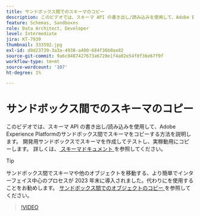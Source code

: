 ```yaml
---
title: サンドボックス間でのスキーマのコピー
description: このビデオでは、スキーマ API の書き出し/読み込みを使用して、Adobe Experience Platformのサンドボックス間でスキーマをコピーする方法を説明します。
feature: Schemas, Sandboxes
role: Data Architect, Developer
level: Intermediate
jira: KT-7939
thumbnail: 333592.jpg
exl-id: d0d23739-3a3a-4938-a400-684f36b0ae82
source-git-commit: 9a6c0487427673a6728e1f4a02e54f0f36e67f9f
workflow-type: tm+mt
source-wordcount: '107'
ht-degree: 1%

---
```


# サンドボックス間でのスキーマのコピー

このビデオでは、スキーマ API の書き出し/読み込みを使用して、Adobe Experience Platformのサンドボックス間でスキーマをコピーする方法を説明します。 開発用サンドボックスでスキーマを作成してテストし、実稼動用にコピーします。 詳しくは、[ スキーマドキュメント ](https://experienceleague.adobe.com/docs/experience-platform/xdm/home.html?lang=ja) を参照してください。

>[!TIP]
>
>サンドボックス間でスキーマや他のオブジェクトを移動する、より簡単でインターフェイス中心のプロセスが 2023 年末に導入されました。代わりにを使用することをお勧めします。 [ サンドボックス間でのオブジェクトのコピー ](https://experienceleague.adobe.com/docs/platform-learn/tutorials/admin/copy-objects-between-sandboxes.html?lang=ja) を参照してください。

>[!VIDEO](https://video.tv.adobe.com/v/333592?learn=on)
